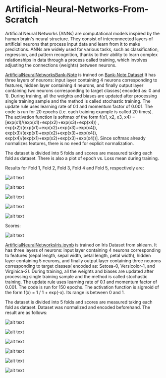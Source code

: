 # Artificial-Neural-Networks-From-Scratch

Artificial Neural Networks (ANNs) are computational models inspired by the human brain's neural structure. They consist of interconnected layers of artificial neurons that process input data and learn from it to make predictions. ANNs are widely used for various tasks, such as classification, regression, and pattern recognition, thanks to their ability to learn complex relationships in data through a process called training, which involves adjusting the connections (weights) between neurons.

[ArtificialNeuralNetworksBank-Note](ArtificialNeuralNetworksBank-Note.ipynb) is trained on [Bank-Note Dataset](https://archive.ics.uci.edu/ml/machine-learning-databases/00267/data_banknote_authentication.txt) It has three layers of neurons: input layer containing 4 neurons corresponding to features, hidden layer containing 4 neurons, and finally output layer containing two neurons corresponding to target classes( encoded as: 0 and 1). During training, all the weights and biases are updated after processing single training sample and the method is called stochastic training. The update rule uses learning rate of 0.1 and momentum factor of 0.001. The code is run for 20 epochs (i.e. each training example is called 20 times). The activation function is softmax of the form f(x1, x2, x3, x4) = [exp(x1)/(exp(x1)+exp(x2)+exp(x3)+exp(x4)) , exp(x2)/(exp(x1)+exp(x2)+exp(x3)+exp(x4)), exp(x3)/(exp(x1)+exp(x2)+exp(x3)+exp(x4)), exp(x4)/(exp(x1)+exp(x2)+exp(x3)+exp(x4))]. Since softmax already normalizes features, there is no need for explicit normalization.

The dataset is divided into 5 folds and scores are measured taking each fold as dataset. There is also a plot of epoch vs. Loss mean during training.

Results for Fold 1, Fold 2, Fold 3, Fold 4 and Fold 5, respectively are:                                                                                               

![alt text](Bank-NoteFold1.png)   

![alt text](Bank-NoteFold2.png)

![alt text](Bank-NoteFold3.png)

![alt text](Bank-NoteFold4.png)

![alt text](Bank-NoteFold5.png)

Scores:

![alt text](Bank-NoteScores.png)

[ArtificialNeuralNetworksIris.ipynb](ArtificialNeuralNetworksIris.ipynb) is trained on Iris Dataset from sklearn. It has three layers of neurons: input layer containing 4 neurons corresponding to features (sepal length, sepal width, petal length, petal width), hidden layer containing 5 neurons, and finally output layer containing three neurons corresponding to target classes( encoded as: Setosa-0, Versicolor-1, and Virginica-2). During training, all the weights and biases are updated after processing single training sample and the method is called stochastic training. The update rule uses learning rate of 0.1 and momentum factor of 0.001. The code is run for 150 epochs. The activation function is sigmoid of the form f(x) = 1 / 1 + exp(-x). Its range is between 0 and 1.

The dataset is divided into 5 folds and scores are measured taking each fold as dataset. Dataset was normalized and encoded beforehand. The result are as follows:

![alt text](IrisDataset1.png)

![alt text](IrisDataset2.png)

![alt text](IrisDataset3.png)

![alt text](IrisDataset4.png)

![alt text](IrisDataset5.png)

![alt text](IrisDatasetScores.png)

